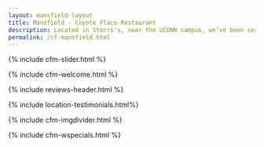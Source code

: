 ```yaml
---
layout: mansfield-layout
title: Mansfield - Coyote Flaco Restaurant
description: Located in Storrs's, near the UCONN campus, we’ve been serving up quality Mexican food straight from our parent’s recipes since 2004. Also, we make great margaritas and when the weather is nice, you can sit outside on the patio. 
permalink: /cf-mansfield.html
---
```

<!-- Slider In Section -->
{% include cfm-slider.html %}
<!-- Location Welcome Section -->
{% include cfm-welcome.html %}
<!-- Review Header Section -->
{% include reviews-header.html %}
<!-- Testimonials Section -->
{% include location-testimonials.html%}
<!-- Image Divider Section -->
{% include cfm-imgdivider.html %}
<!-- Weekly Specials Section -->
{% include cfm-wspecials.html %}